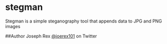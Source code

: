 stegman
=======

Stegman is a simple steganography tool that appends data to JPG and PNG images

##Author 
Joseph Rex
[@joerex101](http://twitter.com/joerex101) on Twitter
